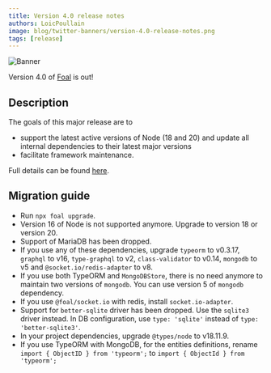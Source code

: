 ```yaml
---
title: Version 4.0 release notes
authors: LoicPoullain
image: blog/twitter-banners/version-4.0-release-notes.png
tags: [release]
---
```


![Banner](./assets/version-4.0-is-here/banner.png)

Version 4.0 of [Foal](https://foalts.org/) is out!

<!--truncate-->

## Description

The goals of this major release are to
- support the latest active versions of Node (18 and 20) and update all internal dependencies to their latest major versions
- facilitate framework maintenance.

Full details can be found [here](https://github.com/FoalTS/foal/issues/1223).

## Migration guide

- Run `npx foal upgrade`.
- Version 16 of Node is not supported anymore. Upgrade to version 18 or version 20.
- Support of MariaDB has been dropped.
- If you use any of these dependencies, upgrade `typeorm` to v0.3.17, `graphql` to v16, `type-graphql` to v2, `class-validator` to v0.14, `mongodb` to v5 and `@socket.io/redis-adapter` to v8.
- If you use both TypeORM and `MongoDBStore`, there is no need anymore to maintain two versions of `mongodb`. You can use version 5 of `mongodb` dependency.
- If you use `@foal/socket.io` with redis, install `socket.io-adapter`.
- Support for `better-sqlite` driver has been dropped. Use the `sqlite3` driver instead. In DB configuration, use `type: 'sqlite'` instead of `type: 'better-sqlite3'`.
- In your project dependencies, upgrade `@types/node` to v18.11.9.
- If you use TypeORM with MongoDB, for the entities definitions, rename `import { ObjectID } from 'typeorm';` to `import { ObjectId } from 'typeorm';`
